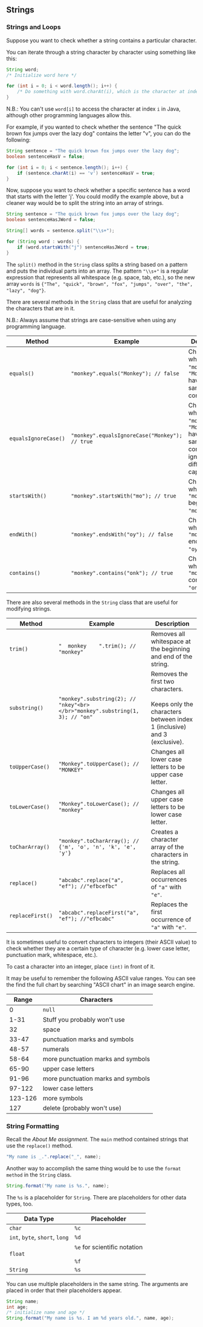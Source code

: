 ## Strings


### Strings and Loops

Suppose you want to check whether a string contains a particular character.

You can iterate through a string character by character using something like this:

```java
String word;
/* Initialize word here */

for (int i = 0; i < word.length(); i++) {
    /* Do something with word.charAt(i), which is the character at index i */
}
```

N.B.: You can't use `word[i]` to access the character at index `i` in Java, although other programming languages allow this. 

For example, if you wanted to check whether the sentence "The quick brown fox jumps over the lazy dog" contains the letter "v", you can do the following:

```java
String sentence = "The quick brown fox jumps over the lazy dog";
boolean sentenceHasV = false;

for (int i = 0; i < sentence.length(); i++) {
    if (sentence.charAt(i) == 'v') sentenceHasV = true;
}
```

Now, suppose you want to check whether a specific sentence has a word that starts with the letter 'j'. You could modify the example above, but a cleaner way would be to split the string into an array of strings.

```java
String sentence = "The quick brown fox jumps over the lazy dog";
boolean sentenceHasJWord = false;

String[] words = sentence.split("\\s+");

for (String word : words) {
    if (word.startsWith("j") sentenceHasJWord = true;
}
```

The `split()` method in the `String` class splits a string based on a pattern and puts the individual parts into an array. The pattern `"\\s+"` is a regular expression that represents all whitespace (e.g. space, tab, etc.), so the new array `words` is `{"The", "quick", "brown", "fox", "jumps", "over", "the", "lazy", "dog"}`.

There are several methods in the `String` class that are useful for analyzing the characters that are in it.

N.B.: Always assume that strings are case-sensitive when using any programming language.

| Method | Example | Description |
| --- | --- | --- |
| `equals()` | `"monkey".equals("Monkey"); // false` | Checks whether `"monkey"` and `"Monkey"` have the same content. |
| `equalsIgnoreCase()` | `"monkey".equalsIgnoreCase("Monkey"); // true` | Checks whether `"monkey"` and `"Monkey"` have the same content, ignoring any differences in capitalization. |
| `startsWith()` | `"monkey".startsWith("mo"); // true` | Checks whether `"monkey"` begins with `"mo"`. |
| `endWith()` | `"monkey".endsWith("oy"); // false` | Checks whether `"monkey"` ends with `"oy"`. |
| `contains()` | `"monkey".contains("onk"); // true` | Checks whether `"monkey"` contains `"onk"`. |


There are also several methods in the `String` class that are useful for modifying strings.

| Method | Example | Description |
| --- | --- | --- |
| `trim()` |  `"  monkey    ".trim(); // "monkey"` | Removes all whitespace at the beginning and end of the string. |
| `substring()` | `"monkey".substring(2); // "nkey"<br></br>"monkey".substring(1, 3); // "on"` | Removes the first two characters.<br></br>Keeps only the characters between index 1 (inclusive) and 3 (exclusive). |
| `toUpperCase()` | `"Monkey".toUpperCase(); // "MONKEY"` | Changes all lower case letters to be upper case letter. |
| `toLowerCase()` | `"Monkey".toLowerCase(); // "monkey"` | Changes all upper case letters to be lower case letter. |
| `toCharArray()` | `"monkey".toCharArray(); // {'m', 'o', 'n', 'k', 'e', 'y'}` | Creates a character array of the characters in the string. |
| `replace()` | `"abcabc".replace("a", "ef"); //"efbcefbc"` | Replaces all occurrences of `"a"` with `"e"`. |
| `replaceFirst()` |	`"abcabc".replaceFirst("a", "ef"); //"efbcabc"` | Replaces the first occurrence of `"a"` with `"e"`. |


It is sometimes useful to convert characters to integers (their ASCII value) to check whether they are a certain type of character (e.g. lower case letter, punctuation mark, whitespace, etc.).

To cast a character into an integer, place `(int)` in front of it. 

It may be useful to remember the following ASCII value ranges. You can see the find the full chart by searching "ASCII chart" in an image search engine.

| Range | Characters |
| --- | --- |
| 0 | `null` |
| 1-31 | Stuff you probably won't use |
| 32 | space |
| 33-47 | punctuation marks and symbols |
| 48-57 | numerals |
| 58-64 | more punctuation marks and symbols |
| 65-90	| upper case letters |
| 91-96	| more punctuation marks and symbols |
| 97-122	| lower case letters |
| 123-126	| more symbols |
| 127	| delete (probably won't use) |

 

### String Formatting

Recall the *About Me assignment*. The `main` method contained strings that use the `replace()` method.

```java
"My name is _.".replace("_", name);
```


Another way to accomplish the same thing would be to use the `format method` in the `String` class.

```java
String.format("My name is %s.", name);
```

The `%s` is a placeholder for `String`. There are placeholders for other data types, too.

| Data Type | Placeholder |
| --- | --- |
| `char` | `%c` |
| `int`, `byte`, `short`, `long` | `%d` |
| `float` | `%e` for scientific notation<br></br>`%f` |
| `String` | `%s` |

You can use multiple placeholders in the same string. The arguments are placed in order that their placeholders appear.

```java
String name;
int age;
/* initialize name and age */
String.format("My name is %s. I am %d years old.", name, age);
```
